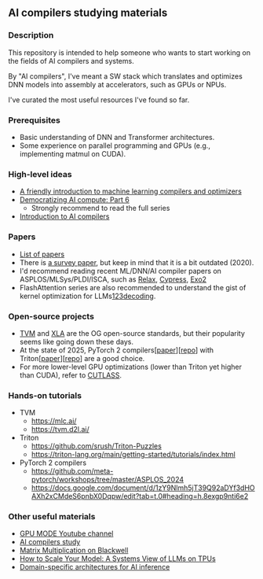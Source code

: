 ## AI compilers studying materials 

### Description
This repository is intended to help someone who wants to start working on the fields of AI compilers and systems.

By "AI compilers", I've meant a SW stack which translates and optimizes DNN models into assembly at accelerators, such as GPUs or NPUs.

I've curated the most useful resources I've found so far.

### Prerequisites
- Basic understanding of DNN and Transformer architectures.
- Some experience on parallel programming and GPUs (e.g., implementing matmul on CUDA).

### High-level ideas
- [A friendly introduction to machine learning compilers and optimizers](https://huyenchip.com/2021/09/07/a-friendly-introduction-to-machine-learning-compilers-and-optimizers.html)
- [Democratizing AI compute: Part 6](https://www.modular.com/blog/democratizing-ai-compute-part-6-what-about-ai-compilers)
  - Strongly recommend to read the full series
- [Introduction to AI compilers](https://docs.google.com/presentation/d/1RZdV3Z-Q1NEbpU1-qk9C97yE1QvwNLJ9Gc7JLaFLZCw/edit?slide=id.p#slide=id.p)

### Papers
- [List of papers](https://github.com/merrymercy/awesome-tensor-compilers)
- There is [a survey paper](https://arxiv.org/abs/2002.03794), but keep in mind that it is a bit outdated (2020).
- I'd recommend reading recent ML/DNN/AI compiler papers on ASPLOS/MLSys/PLDI/ISCA, such as [Relax](https://arxiv.org/pdf/2311.02103), [Cypress](https://arxiv.org/pdf/2504.07004), [Exo2](https://arxiv.org/pdf/2411.07211)
- FlashAttention series are also recommended to understand the gist of kernel optimization for LLMs[1](https://arxiv.org/pdf/2205.14135)[2](https://arxiv.org/pdf/2307.08691)[3](https://arxiv.org/pdf/2407.08608)[decoding](https://arxiv.org/pdf/2311.01282).

### Open-source projects
- [TVM](https://github.com/apache/tvm) and [XLA](https://github.com/openxla/xla) are the OG open-source standards, but their popularity seems like going down these days.
- At the state of 2025, PyTorch 2 compilers[[paper](https://dl.acm.org/doi/pdf/10.1145/3620665.3640366)][[repo](https://github.com/pytorch/pytorch/tree/main/torch/_inductor)] with Triton[[paper](https://www.eecs.harvard.edu/~htk/publication/2019-mapl-tillet-kung-cox.pdf)][[repo](https://github.com/triton-lang/triton)] are a good choice.
- For more lower-level GPU optimizations (lower than Triton yet higher than CUDA), refer to [CUTLASS](https://docs.nvidia.com/cutlass/index.html).

### Hands-on tutorials
- TVM
  - https://mlc.ai/
  - https://tvm.d2l.ai/
- Triton
  - https://github.com/srush/Triton-Puzzles
  - https://triton-lang.org/main/getting-started/tutorials/index.html
- PyTorch 2 compilers
  - https://github.com/meta-pytorch/workshops/tree/master/ASPLOS_2024
  - https://docs.google.com/document/d/1zY9Nlmh5jT39Q92aDYf3dHOAXh2xCMdeS6pnbX0Dqpw/edit?tab=t.0#heading=h.8exgp9nti6e2
 
### Other useful materials
- [GPU MODE Youtube channel](https://www.youtube.com/@GPUMODE)
- [AI compilers study](https://carpedm30.notion.site/AI-Compiler-Study-aaf4cff2c8734e50ad95ac6230dbd80b)
- [Matrix Multiplication on Blackwell](https://www.modular.com/categories/engineering)
- [How to Scale Your Model: A Systems View of LLMs on TPUs](https://jax-ml.github.io/scaling-book/)
- [Domain-specific architectures for AI inference](https://fleetwood.dev/posts/domain-specific-architectures)
